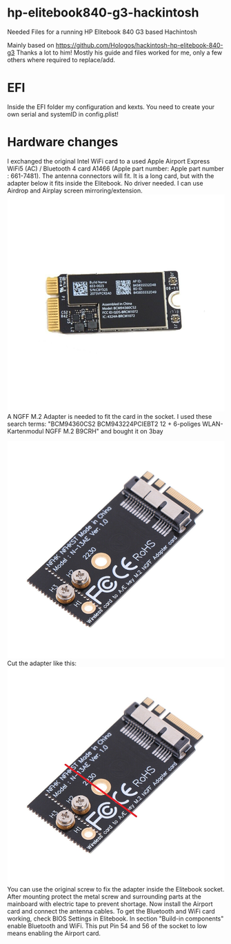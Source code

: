 # hp-elitebook840-g3-hackintosh
Needed Files for a running HP Elitebook 840 G3 based Hachintosh

Mainly based on
https://github.com/Hologos/hackintosh-hp-elitebook-840-g3
Thanks a lot to him! Mostly his guide and files worked for me, only a few others where required to replace/add. 

# EFI
Inside the EFI folder my configuration and kexts. You need to create your own serial and systemID in config.plist!

# Hardware changes
I exchanged the original Intel WiFi card to a used Apple Airport Express WiFi5 (AC) / Bluetooth 4 card A1466 (Apple part number: Apple part number : 661-7481). The antenna connectors will fit. It is a long card, but with the adapter below it fits inside the Elitebook. No driver needed. I can use Airdrop and Airplay screen mirroring/extension.
![Pic1](pics/AppleAirportA1466.jpg)
A NGFF M.2 Adapter is needed to fit the card in the socket. I used these search terms: "BCM94360CS2 BCM943224PCIEBT2 12 + 6-poliges WLAN-Kartenmodul NGFF M.2 B9CRH" and bought it on 3bay

![Pic2](pics/NGFFadapter.jpg)
Cut the adapter like this:
![Pic2](pics/NGFFadapter2.jpg)
You can use the original screw to fix the adapter inside the Elitebook socket. After mounting protect the metal screw and surrounding parts at the mainboard with electric tape to prevent shortage. Now install the Airport card and connect the antenna cables.
To get the Bluetooth and WiFi card working, check BIOS Settings in Elitebook. In section "Build-in components" enable Bluetooth and WiFi. This put Pin 54 and 56 of the socket to low means enabling the Airport card.
